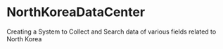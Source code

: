 # NorthKoreaDataCenter
Creating a System  to Collect and Search data  of various fields related to North Korea
